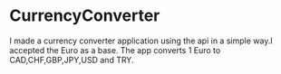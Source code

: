 # CurrencyConverter
I made a currency converter application using the api in a simple way.I accepted the Euro as a base. The app converts 1 Euro to CAD,CHF,GBP,JPY,USD and TRY.
